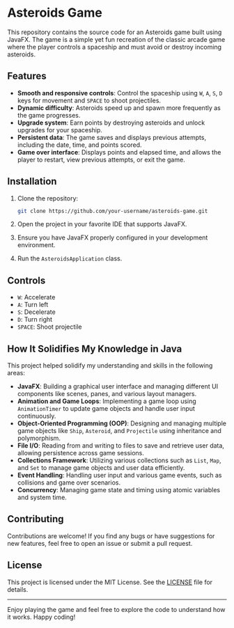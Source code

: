 # Asteroids Game

This repository contains the source code for an Asteroids game built using JavaFX. The game is a simple yet fun recreation of the classic arcade game where the player controls a spaceship and must avoid or destroy incoming asteroids.

## Features

- **Smooth and responsive controls**: Control the spaceship using `W`, `A`, `S`, `D` keys for movement and `SPACE` to shoot projectiles.
- **Dynamic difficulty**: Asteroids speed up and spawn more frequently as the game progresses.
- **Upgrade system**: Earn points by destroying asteroids and unlock upgrades for your spaceship.
- **Persistent data**: The game saves and displays previous attempts, including the date, time, and points scored.
- **Game over interface**: Displays points and elapsed time, and allows the player to restart, view previous attempts, or exit the game.

## Installation

1. Clone the repository:
    ```sh
    git clone https://github.com/your-username/asteroids-game.git
    ```

2. Open the project in your favorite IDE that supports JavaFX.

3. Ensure you have JavaFX properly configured in your development environment.

4. Run the `AsteroidsApplication` class.

## Controls

- `W`: Accelerate
- `A`: Turn left
- `S`: Decelerate
- `D`: Turn right
- `SPACE`: Shoot projectile

## How It Solidifies My Knowledge in Java

This project helped solidify my understanding and skills in the following areas:

- **JavaFX**: Building a graphical user interface and managing different UI components like scenes, panes, and various layout managers.
- **Animation and Game Loops**: Implementing a game loop using `AnimationTimer` to update game objects and handle user input continuously.
- **Object-Oriented Programming (OOP)**: Designing and managing multiple game objects like `Ship`, `Asteroid`, and `Projectile` using inheritance and polymorphism.
- **File I/O**: Reading from and writing to files to save and retrieve user data, allowing persistence across game sessions.
- **Collections Framework**: Utilizing various collections such as `List`, `Map`, and `Set` to manage game objects and user data efficiently.
- **Event Handling**: Handling user input and various game events, such as collisions and game over scenarios.
- **Concurrency**: Managing game state and timing using atomic variables and system time.

## Contributing

Contributions are welcome! If you find any bugs or have suggestions for new features, feel free to open an issue or submit a pull request.

## License

This project is licensed under the MIT License. See the [LICENSE](LICENSE) file for details.

---

Enjoy playing the game and feel free to explore the code to understand how it works. Happy coding!
